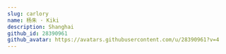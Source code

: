 ```yaml
---
slug: carlory
name: 杨朱 · Kiki
description: Shanghai
github_id: 28390961
github_avatar: https://avatars.githubusercontent.com/u/28390961?v=4
---
```



